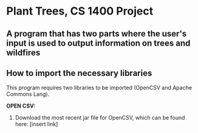 # Plant Trees, CS 1400 Project

## A program that has two parts where the user's input is used to output information on trees and wildfires


## How to import the necessary libraries

This program requires two libraries to be imported (OpenCSV and Apache Commons Lang).

**OPEN CSV:**

1. Download the most recent jar file for OpenCSV, which can be found here: [insert link]
